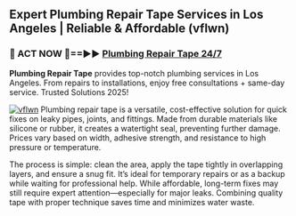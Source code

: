 ## Expert Plumbing Repair Tape Services in Los Angeles | Reliable & Affordable (vflwn)  

<h3>🚿 ACT NOW 🌟==►► <a href="https://tinyurl.com/2ne6vx2x" rel="nofollow">Plumbing Repair Tape 24/7</a></h3>

**Plumbing Repair Tape** provides top-notch plumbing services in Los Angeles. From repairs to installations, enjoy free consultations + same-day service. Trusted Solutions 2025!

[![vflwn](https://i.imgur.com/4PFF4AK.jpeg)](https://tinyurl.com/2ne6vx2x)
Plumbing repair tape is a versatile, cost-effective solution for quick fixes on leaky pipes, joints, and fittings. Made from durable materials like silicone or rubber, it creates a watertight seal, preventing further damage. Prices vary based on width, adhesive strength, and resistance to high pressure or temperature.  

The process is simple: clean the area, apply the tape tightly in overlapping layers, and ensure a snug fit. It’s ideal for temporary repairs or as a backup while waiting for professional help. While affordable, long-term fixes may still require expert attention—especially for major leaks. Combining quality tape with proper technique saves time and minimizes water waste.